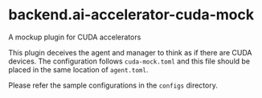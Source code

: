 # backend.ai-accelerator-cuda-mock
A mockup plugin for CUDA accelerators

This plugin deceives the agent and manager to think as if there are CUDA devices.
The configuration follows `cuda-mock.toml` and this file should be placed in the same location of `agent.toml`.

Please refer the sample configurations in the `configs` directory.

